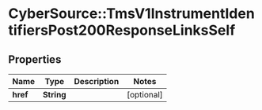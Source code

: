 # CyberSource::TmsV1InstrumentIdentifiersPost200ResponseLinksSelf

## Properties
Name | Type | Description | Notes
------------ | ------------- | ------------- | -------------
**href** | **String** |  | [optional] 


